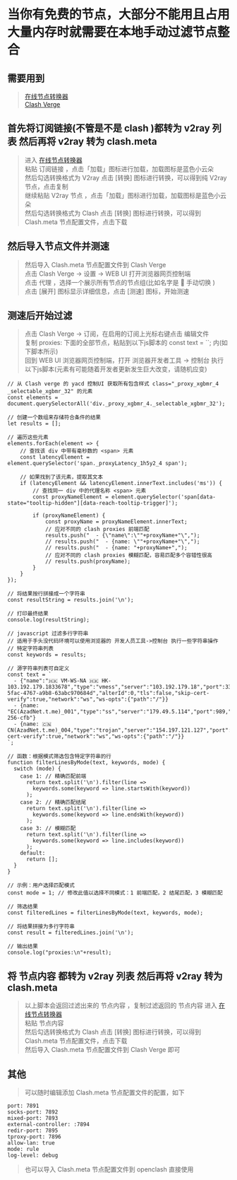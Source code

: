 # 当你有免费的节点，大部分不能用且占用大量内存时就需要在本地手动过滤节点整合
## 需要用到
> [在线节点转换器](https://v2.v2rayse.com/node-convert)  
  [Clash Verge](https://github.com/Clash-Verge-rev/clash-verge-rev/releases)  

## 首先将订阅链接(不管是不是 clash )都转为 v2ray 列表 然后再将 v2ray 转为 clash.meta
> 进入 [在线节点转换器](https://v2.v2rayse.com/node-convert)  
  粘贴 订阅链接 ，点击「加载」图标进行加载，加载图标是蓝色小云朵  
  然后勾选转换格式为 V2ray 点击 [转换] 图标进行转换，可以得到纯 V2ray 节点，点击复制  
  继续粘贴 V2ray 节点 ，点击「加载」图标进行加载，加载图标是蓝色小云朵  
  然后勾选转换格式为 Clash 点击 [转换] 图标进行转换，可以得到 Clash.meta 节点配置文件，点击下载  

## 然后导入节点文件并测速
> 然后导入 Clash.meta 节点配置文件到 Clash Verge  
  点击 Clash Verge -> 设置 -> WEB UI 打开浏览器网页控制端  
  点击 代理 ，选择一个展示所有节点的节点组(比如名字是 🚀 手动切换 )  
  点击 [展开] 图标显示详细信息，点击 [测速] 图标，开始测速  

## 测速后开始过滤
> 点击 Clash Verge -> 订阅，在启用的订阅上光标右键点击 编辑文件  
  复制 proxies: 下面的全部节点，粘贴到以下js脚本的 const text = ``; 内(如下脚本所示)  
  回到 WEB UI 浏览器网页控制端，打开 浏览器开发者工具 -> 控制台 执行以下js脚本(元素有可能随着开发者更新发生巨大改变，请随机应变)  

```
// 从 Clash verge 的 yacd 控制UI 获取所有包含样式 class="_proxy_xgbmr_4 _selectable_xgbmr_32" 的元素
const elements = document.querySelectorAll('div._proxy_xgbmr_4._selectable_xgbmr_32');

// 创建一个数组来存储符合条件的结果
let results = [];

// 遍历这些元素
elements.forEach(element => {
    // 查找该 div 中带有毫秒数的 <span> 元素
    const latencyElement = element.querySelector('span._proxyLatency_1h5y2_4 span');
    
    // 如果找到了该元素，提取其文本
    if (latencyElement && latencyElement.innerText.includes('ms')) {
        // 查找同一 div 中的代理名称 <span> 元素
        const proxyNameElement = element.querySelector('span[data-state="tooltip-hidden"][data-reach-tooltip-trigger]');
        
        if (proxyNameElement) {
            const proxyName = proxyNameElement.innerText;
            // 应对不同的 clash proxies 前端匹配
            results.push("  - {\"name\":\""+proxyName+"\",");
            // results.push("  - {name: \""+proxyName+"\",");
            // results.push("  - {name: "+proxyName+",");
            // 应对不同的 clash proxies 模糊匹配，容易匹配多个容错性很高
            // results.push(proxyName);
        }
    }
});

// 将结果按行拼接成一个字符串
const resultString = results.join('\n');

// 打印最终结果
console.log(resultString);

// javascript 过滤多行字符串
// 适用于手头没代码环境可以使用浏览器的 开发人员工具->控制台 执行一些字符串操作
// 特定字符串列表
const keywords = results;

// 源字符串列表可自定义
const text = `
  - {"name":"🇭🇰 VM-WS-NA 🇭🇰 HK-103.192.179.1833678","type":"vmess","server":"103.192.179.18","port":33678,"cipher":"auto","uuid":"3056f62f-5fac-4767-a9b8-63abc970684d","alterId":0,"tls":false,"skip-cert-verify":true,"network":"ws","ws-opts":{"path":"/"}}
  - {name: "EC(AzadNet.t.me)_001","type":"ss","server":"179.49.5.114","port":989,"password":"f8f7aCzcPKbsF8p3","cipher":"aes-256-cfb"}
  - {name: 🇨🇳 CN(AzadNet.t.me)_004,"type":"trojan","server":"154.197.121.127","port":443,"udp":true,"password":"moist","sni":"trojan.freenods.sbs","skip-cert-verify":true,"network":"ws","ws-opts":{"path":"/"}}
`;

// 函数：根据模式筛选包含特定字符串的行
function filterLinesByMode(text, keywords, mode) {
  switch (mode) {
    case 1: // 精确匹配前端
      return text.split('\n').filter(line => 
        keywords.some(keyword => line.startsWith(keyword))
      );
    case 2: // 精确匹配结尾
      return text.split('\n').filter(line => 
        keywords.some(keyword => line.endsWith(keyword))
      );
    case 3: // 模糊匹配
      return text.split('\n').filter(line => 
        keywords.some(keyword => line.includes(keyword))
      );
    default:
      return [];
  }
}

// 示例：用户选择匹配模式
const mode = 1; // 修改此值以选择不同模式：1 前端匹配，2 结尾匹配，3 模糊匹配

// 筛选结果
const filteredLines = filterLinesByMode(text, keywords, mode);

// 将结果拼接为多行字符串
const result = filteredLines.join('\n');

// 输出结果
console.log("proxies:\n"+result);
```
  
## 将 节点内容 都转为 v2ray 列表 然后再将 v2ray 转为 clash.meta
> 以上脚本会返回过滤出来的 节点内容 ，复制过滤返回的 节点内容
  进入 [在线节点转换器](https://v2.v2rayse.com/node-convert)  
  粘贴 节点内容  
  然后勾选转换格式为 Clash 点击 [转换] 图标进行转换，可以得到 Clash.meta 节点配置文件，点击下载  
  然后导入 Clash.meta 节点配置文件到 Clash Verge 即可  

## 其他
> 可以随时编辑添加 Clash.meta 节点配置文件的配置，如下  
``` 
port: 7891
socks-port: 7892
mixed-port: 7893
external-controller: :7894
redir-port: 7895
tproxy-port: 7896
allow-lan: true
mode: rule
log-level: debug
```
> 也可以导入 Clash.meta 节点配置文件到 openclash 直接使用